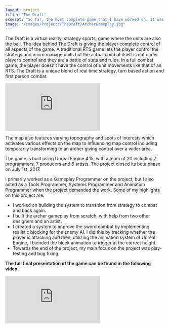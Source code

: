 ```yaml
---
layout: project
title: "The Draft"
excerpt: "So far, the most complete game that I have worked on. It was a 8 month project, in which we made a VR strategy, fighting game."
image: "/images/Projects/TheDraft/ArcherGameplay.jpg"
---
```

The Draft is a virtual reality, strategy sports, game where the units are also the ball. The idea behind The Draft is giving the player complete control of all aspects of the game. A traditional RTS game lets the player control the strategy and micro manage units but the actual combat itself is not under player’s control and they are a battle of stats and rules. In a full combat game, the player doesn’t have the control of unit movements like that of an RTS. The Draft is a unique blend of real time strategy, turn based action and first person combat.

<div class="yt-player"><iframe src="https://www.youtube.com/embed/aRyZdQP7t98" frameborder="0" allow="autoplay; encrypted-media" allowfullscreen></iframe></div>

The map also features varying topography and spots of interests which activates various effects on the map to influencing map control including temporarily transforming to an archer giving control over a wider area.

The game is built using Unreal Engine 4.15, with a team of 20 including 7 programmers, 7 producers and 6 artists. The project closed its beta phase on July 1st, 2017.

I primarily worked as a Gameplay Programmer on the project, but I also acted as a Tools Programmer, Systems Programmer and Animation Programmer when the project demanded the work. Some of my highlights on this project are:
<ul>
    <li>I worked on building the system to transition from strategy to combat and back again.																																																	</li>
    <li>I built the archer gameplay from scratch, with help from two other designers and an artist.                                                                                                                                                                                             </li>
    <li>I created a system to improve the sword combat by implementing realistic blocking for the enemy AI. I did this by tracking whether the player is attacking and then, utilizing the animation system of Unreal Engine, I blended the block animation to trigger at the correct height.   </li>
    <li>Towards the end of the project, my main focus on the project was play-testing and bug fixing.                                                                                                                                                                                           </li>
</ul>

**The full final presentation of the game can be found in the following video.**
		
<div class="yt-player"><iframe src="https://www.youtube.com/embed/k8WSyf_sCHA?start=699&end=2580" frameborder="0" allow="autoplay; encrypted-media" allowfullscreen></iframe></div>